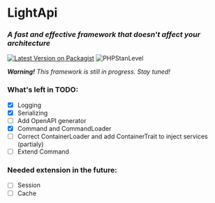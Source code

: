 # LightApi
### *A fast and effective framework that doesn't affect your architecture*

[![Latest Version on Packagist](https://img.shields.io/packagist/v/pjpawel/light-api.svg?style=flat-square)](https://packagist.org/packages/pjpawel/light-api)
![PHPStanLevel](https://img.shields.io/badge/PHPStan-5%20level-brightgreen.svg?style=flat)

*<b>Warning!</b> This framework is still in progress. Stay tuned!*

### What's left in TODO:
- [x] Logging
- [x] Serializing
- [ ] Add OpenAPI generator
- [x] Command and CommandLoader
- [ ] Correct ContainerLoader and add ContainerTrait to inject services (partialy)
- [ ] Extend Command

### Needed extension in the future:
- [ ] Session
- [ ] Cache
